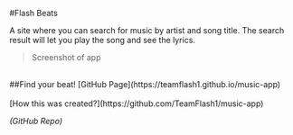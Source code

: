 #Flash Beats

A site where you can search for music by artist and song title. The search result will let you play the song and see the lyrics.

> Screenshot of app

<br>
##Find your beat!
[GitHub Page](https://teamflash1.github.io/music-app)
<br>
<br>
[How this was created?](https://github.com/TeamFlash1/music-app)

<i>(GitHub Repo)</i>
